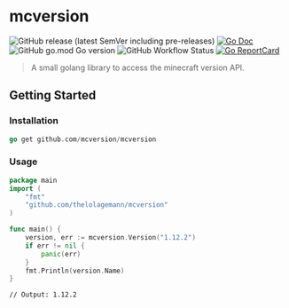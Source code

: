 # mcversion

![GitHub release (latest SemVer including pre-releases)](https://img.shields.io/github/v/release/thelolagemann/mcversion?include_prereleases&style=for-the-badge)
[![Go Doc](https://img.shields.io/badge/godoc-reference-blue.svg?style=for-the-badge)](https://pkg.go.dev/github.com/thelolagemann/mcversion)
![GitHub go.mod Go version](https://img.shields.io/github/go-mod/go-version/thelolagemann/mcversion?style=for-the-badge)
![GitHub Workflow Status](https://img.shields.io/github/workflow/status/thelolagemann/mcversion/Test?label=tests&style=for-the-badge)
[![Go ReportCard](https://goreportcard.com/badge/github.com/thelolagemann/mcversion?style=for-the-badge)](https://goreportcard.com/report/thelolagemann/mcversion)

> A small golang library to access the minecraft version API.

## Getting Started

### Installation

```go
go get github.com/mcversion/mcversion
```

### Usage

```go
package main
import (
	"fmt"
	"github.com/thelolagemann/mcversion"
)

func main() {
	version, err := mcversion.Version("1.12.2")
	if err != nil {
		panic(err)
	}
	fmt.Println(version.Name)
}

```

	// Output: 1.12.2